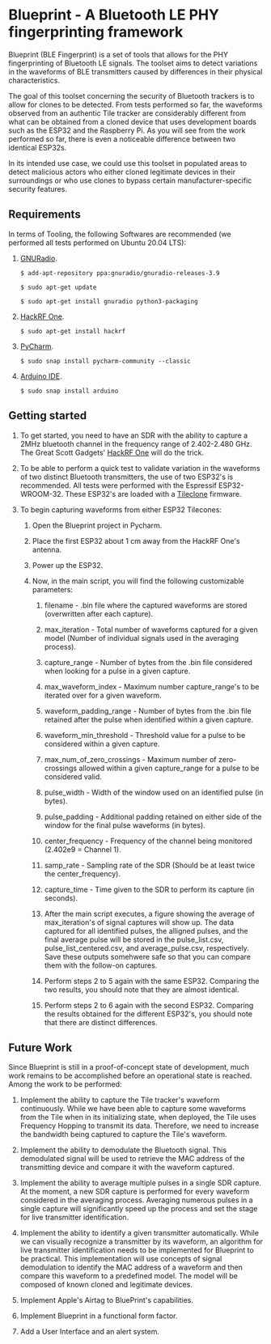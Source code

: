 # Blueprint - A Bluetooth LE PHY fingerprinting framework

Blueprint (BLE Fingerprint) is a set of tools that allows for the PHY fingerprinting of Bluetooth LE signals. The toolset aims to detect variations in the waveforms of BLE transmitters caused by differences in their physical characteristics.

The goal of this toolset concerning the security of Bluetooth trackers is to allow for clones to be detected. From tests performed so far, the waveforms observed from an authentic Tile tracker are considerably different from what can be obtained from a cloned device that uses development boards such as the ESP32 and the Raspberry Pi. As you will see from the work performed so far, there is even a noticeable difference between two identical ESP32s.

In its intended use case, we could use this toolset in populated areas to detect malicious actors who either cloned legitimate devices in their surroundings or who use clones to bypass certain manufacturer-specific security features.

## Requirements

In terms of Tooling, the following Softwares are recommended (we performed all tests performed on Ubuntu 20.04 LTS):

1. [GNURadio](https://wiki.gnuradio.org/index.php/InstallingGR).

       $ add-apt-repository ppa:gnuradio/gnuradio-releases-3.9
	
       $ sudo apt-get update
	
       $ sudo apt-get install gnuradio python3-packaging
	
3. [HackRF One](https://github.com/greatscottgadgets/hackrf/releases/tag/v2021.03.1). 

       $ sudo apt-get install hackrf
	
4. [PyCharm](https://www.jetbrains.com/pycharm/).

       $ sudo snap install pycharm-community --classic
	
5. [Arduino IDE](https://www.arduino.cc/en/software).

       $ sudo snap install arduino

## Getting started

1. To get started, you need to have an SDR with the ability to capture a 2MHz bluetooth channel in the frequency range of 2.402-2.480 GHz. The Great Scott Gadgets' [HackRF One](https://greatscottgadgets.com/hackrf/one/) will do the trick.


2. To be able to perform a quick test to validate variation in the waveforms of two distinct Bluetooth transmitters, the use of two ESP32's is recommended. All tests were performed with the Espressif ESP32-WROOM-32. These ESP32's are loaded with a [Tileclone](https://gitlab.com/GeekWeek/events/geekweek-7.5/G1/1.3/tileclone) firmware.


3. To begin capturing waveforms from either ESP32 Tilecones:

   1. Open the Blueprint project in Pycharm.

   2. Place the first ESP32 about 1 cm away from the HackRF One's antenna.

   3. Power up the ESP32.

   4. Now, in the main script, you will find the following customizable parameters:

       1. filename - .bin file where the captured waveforms are stored (overwritten after each capture).
       2. max_iteration - Total number of waveforms captured for a given model (Number of individual signals used in the averaging process).
       3. capture_range - Number of bytes from the .bin file considered when looking for a pulse in a given capture.
       4. max_waveform_index - Maximum number capture_range's to be iterated over for a given waveform.
       5. waveform_padding_range - Number of bytes from the .bin file retained after the pulse when identified within a given capture.
       6. waveform_min_threshold - Threshold value for a pulse to be considered within a given capture.
       7. max_num_of_zero_crossings - Maximum number of zero-crossings allowed within a given capture_range for a pulse to be considered valid.
       8. pulse_width - Width of the window used on an identified pulse (in bytes).
       9. pulse_padding - Additional padding retained on either side of the window for the final pulse waveforms (in bytes).
       10. center_frequency - Frequency of the channel being monitored (2.402e9 = Channel 1).
       11. samp_rate - Sampling rate of the SDR (Should be at least twice the center_frequency).
       12. capture_time - Time given to the SDR to perform its capture (in seconds).
		
       5. After the main script executes, a figure showing the average of max_iteration's of signal captures will show up. The data captured for all identified pulses, the alligned pulses, and the final average pulse will be stored in the pulse_list.csv, pulse_list_centered.csv, and average_pulse.csv, respectively. Save these outputs somehwere safe so that you can compare them with the follow-on captures.
	
       6. Perform steps 2 to 5 again with the same ESP32. Comparing the two results, you should note that they are almost identical.
	
       7. Perform steps 2 to 6 again with the second ESP32. Comparing the results obtained for the different ESP32's, you should note that there are distinct differences.

## Future Work

Since Blueprint is still in a proof-of-concept state of development, much work remains to be accomplished before an operational state is reached. Among the work to be performed:

1. Implement the ability to capture the Tile tracker's waveform continuously. While we have been able to capture some waveforms from the Tile when in its initializing state, when deployed, the Tile uses Frequency Hopping to transmit its data. Therefore, we need to increase the bandwidth being captured to capture the Tile's waveform.


2. Implement the ability to demodulate the Bluetooth signal. This demodulated signal will be used to retrieve the MAC address of the transmitting device and compare it with the waveform captured.


3. Implement the ability to average multiple pulses in a single SDR capture. At the moment, a new SDR capture is performed for every waveform considered in the averaging process. Averaging numerous pulses in a single capture will significantly speed up the process and set the stage for live transmitter identification.


4. Implement the ability to identify a given transmitter automatically. While we can visually recognize a transmitter by its waveform, an algorithm for live transmitter identification needs to be implemented for Blueprint to be practical. This implementation will use concepts of signal demodulation to identify the MAC address of a waveform and then compare this waveform to a predefined model. The model will be composed of known cloned and legitimate devices.


5. Implement Apple's Airtag to BluePrint's capabilities.


6. Implement Blueprint in a functional form factor.


7. Add a User Interface and an alert system.

